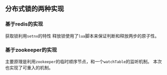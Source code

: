 ## 分布式锁的两种实现
### 基于redis的实现
获取锁利用`setnx`的特性
释放锁使用了`lua`脚本来保证判断和释放两步的原子性。

### 基于zookeeper的实现
主要原理是利用`zookeeper`的临时顺序节点，和一个`watchTable`的监听机制。
本次也实现了可重入的机制。